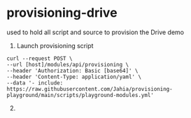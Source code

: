 # provisioning-drive
used to hold all script and source to provision the Drive demo

1. Launch provisioning script
```shell
curl --request POST \
--url [host]/modules/api/provisioning \
--header 'Authorization: Basic [base64]' \
--header 'Content-Type: application/yaml' \
--data '- include: https://raw.githubusercontent.com/Jahia/provisioning-playground/main/scripts/playground-modules.yml'
```
2. 

